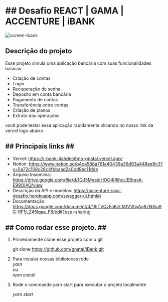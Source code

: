 <h1> ## Desafio REACT | GAMA | ACCENTURE | iBANK</h1>


![screen-ibank](https://github.com/gnatal/iBank/blob/docs/src/assets/screen-ibank.jpg?raw=true)

<h2>Descrição do projeto </h2>
<p>
    Esse projeto simula uma aplicação bancária com suas funcionalidades básicas:
    <ul>
        <li> Criação de contas </li>
        <li> Login </li>
        <li> Recuperação de senha </li>
        <li> Deposito em conta bancária </li>
        <li> Pagamento de contas </li>
        <li> Transferência entre contas </li>
        <li> Criação de planos </li>
        <li> Extrato das operações </li>
    </ul>
    você pode testar essa aplicação rapidamente clicando 
    no nosso link da vercel logo abaixo

</p>


<h2>
    ##  Principais links ##
</h2>


<ul>
<li> Vercel:
    <a href="https://i-bank-4ahdec6mo-gnatal.vercel.app/"> https://i-bank-4ahdec6mo-gnatal.vercel.app/ </a> 
</li>
<li> Notion: 
    <a href="https://www.notion.so/b4ca588a761a40439a36d93a448ee9c3?v=5a72c168c26c4fbbaad2a0bd9ec11dde"> https://www.notion.so/b4ca588a761a40439a36d93a448ee9c3?v=5a72c168c26c4fbbaad2a0bd9ec11dde 
    </a>
</li>
<li> Arquivo Insominia:
    <a href="https://drive.google.com/file/d/1QJ5MnaidHOO4iRihoUB6rsvA-E99OIAQ/view"> https://drive.google.com/file/d/1QJ5MnaidHOO4iRihoUB6rsvA-E99OIAQ/view </a> 
</li>
<li> Descrição da API e modelos:
    <a href="https://accenture-java-desafio.herokuapp.com/swagger-ui.html#/">  https://accenture-java-desafio.herokuapp.com/swagger-ui.html#/ </a>
</li>

<li>Documentação: <a href="https://docs.google.com/document/d/16ITVQzFaKzLMtVVhyAq8zNXiu9G-RF1jLZ45lqaa_F8/edit?usp=sharing">https://docs.google.com/document/d/16ITVQzFaKzLMtVVhyAq8zNXiu9G-RF1jLZ45lqaa_F8/edit?usp=sharing</a></li>

</ul>    


<h2>
    ##  Como rodar esse projeto. ##
</h2>
<ol>
<li>
Primeiramente clone esse projeto com o git

git clone https://github.com/gnatal/iBank.git <br />
</li>
<li>
Para instalar nossas bibliotecas rode <br />
<i>yarn</i> <br />
ou <br /> 
<i>npm install </i> <br />
</li>

<li>
<p> Rode o commando yarn start para executar o projeto localmente</p>
<i>yarn start</i>
</li>

</ol>

